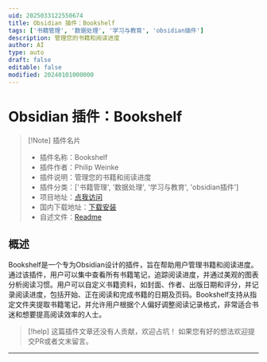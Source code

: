 ```yaml
---
uid: 2025033122550674
title: Obsidian 插件：Bookshelf
tags: ['书籍管理', '数据处理', '学习与教育', 'obsidian插件']
description: 管理您的书籍和阅读进度
author: AI
type: auto
draft: false
editable: false
modified: 20240101000000
---
```


# Obsidian 插件：Bookshelf

> [!Note] 插件名片
> - 插件名称：Bookshelf
> - 插件作者：Philip Weinke
> - 插件说明：管理您的书籍和阅读进度
> - 插件分类：['书籍管理', '数据处理', '学习与教育', 'obsidian插件']
> - 项目地址：[点我访问](https://github.com/weph/obsidian-bookshelf)
> - 国内下载地址：[下载安装](https://pkmer.cn/products/plugin/pluginMarket/?bookshelf)
> - 自述文件：[Readme](https://ghproxy.net/https://raw.githubusercontent.com/weph/obsidian-bookshelf/main/README.md)



## 概述

Bookshelf是一个专为Obsidian设计的插件，旨在帮助用户管理书籍和阅读进度。通过该插件，用户可以集中查看所有书籍笔记，追踪阅读进度，并通过美观的图表分析阅读习惯。用户可以自定义书籍资料，如封面、作者、出版日期和评分，并记录阅读进度，包括开始、正在阅读和完成书籍的日期及页码。Bookshelf支持从指定文件夹提取书籍笔记，并允许用户根据个人偏好调整阅读记录格式，非常适合书迷和想要提高阅读效率的人士。


> [!help] 
> 这篇插件文章还没有人贡献，欢迎占坑！
> 如果您有好的想法欢迎提交PR或者文末留言。
> 

---




